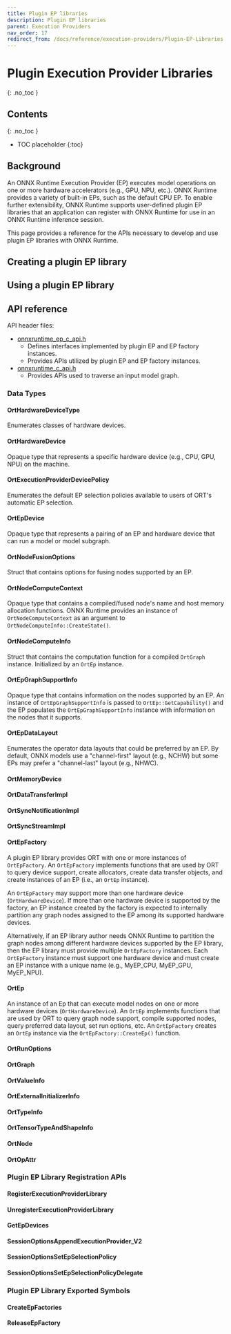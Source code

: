 ```yaml
---
title: Plugin EP libraries
description: Plugin EP libraries
parent: Execution Providers
nav_order: 17
redirect_from: /docs/reference/execution-providers/Plugin-EP-Libraries
---
```


# Plugin Execution Provider Libraries
{: .no_toc }

## Contents
{: .no_toc }

* TOC placeholder
{:toc}

## Background
An ONNX Runtime Execution Provider (EP) executes model operations on one or more hardware accelerators (e.g., GPU, NPU, etc.). ONNX Runtime provides a variety of built-in EPs, such as the default CPU EP. To enable further extensibility, ONNX Runtime supports user-defined plugin EP libraries that an application can register with ONNX Runtime for use in an ONNX Runtime inference session.<br/>

This page provides a reference for the APIs necessary to develop and use plugin EP libraries with ONNX Runtime.

## Creating a plugin EP library

## Using a plugin EP library

## API reference
API header files:
 - [onnxruntime_ep_c_api.h](https://github.com/microsoft/onnxruntime/blob/main/include/onnxruntime/core/session/onnxruntime_ep_c_api.h)
   - Defines interfaces implemented by plugin EP and EP factory instances.
   - Provides APIs utilized by plugin EP and EP factory instances.
 - [onnxruntime_c_api.h](https://github.com/microsoft/onnxruntime/blob/main/include/onnxruntime/core/session/onnxruntime_c_api.h)
   - Provides APIs used to traverse an input model graph.


### Data Types
#### OrtHardwareDeviceType

Enumerates classes of hardware devices.

#### OrtHardwareDevice

Opaque type that represents a specific hardware device (e.g., CPU, GPU, NPU) on the machine.

#### OrtExecutionProviderDevicePolicy

Enumerates the default EP selection policies available to users of ORT's automatic EP selection.

#### OrtEpDevice

Opaque type that represents a pairing of an EP and hardware device that can run a model or model subgraph.

#### OrtNodeFusionOptions

Struct that contains options for fusing nodes supported by an EP.

#### OrtNodeComputeContext

Opaque type that contains a compiled/fused node's name and host memory allocation functions. ONNX Runtime provides an instance of `OrtNodeComputeContext` as an argument to `OrtNodeComputeInfo::CreateState()`.

#### OrtNodeComputeInfo

Struct that contains the computation function for a compiled `OrtGraph` instance. Initialized by an `OrtEp` instance.

#### OrtEpGraphSupportInfo

Opaque type that contains information on the nodes supported by an EP. An instance of `OrtEpGraphSupportInfo` is passed to `OrtEp::GetCapability()` and the EP populates the `OrtEpGraphSupportInfo` instance with information on the nodes that it supports.

#### OrtEpDataLayout

Enumerates the operator data layouts that could be preferred by an EP. By default, ONNX models use a "channel-first" layout (e.g., NCHW) but some EPs may prefer a "channel-last" layout (e.g., NHWC).

#### OrtMemoryDevice

#### OrtDataTransferImpl

#### OrtSyncNotificationImpl

#### OrtSyncStreamImpl

#### OrtEpFactory

A plugin EP library provides ORT with one or more instances of `OrtEpFactory`. An `OrtEpFactory` implements functions that are used by ORT to query device support, create allocators, create data transfer objects, and create instances of an EP (i.e., an `OrtEp` instance).<br/>

An `OrtEpFactory` may support more than one hardware device (`OrtHardwareDevice`). If more than one hardware device is supported by the factory, an EP instance created by the factory is expected to internally partition any graph nodes assigned to the EP among its supported hardware devices.<br/>

Alternatively, if an EP library author needs ONNX Runtime to partition the graph nodes among different hardware devices supported by the EP library, then the EP library must provide multiple `OrtEpFactory` instances. Each `OrtEpFactory` instance must support one hardware device and must create an EP instance with a unique name (e.g., MyEP_CPU, MyEP_GPU, MyEP_NPU).

#### OrtEp

An instance of an Ep that can execute model nodes on one or more hardware devices (`OrtHardwareDevice`). An `OrtEp` implements functions that are used by ORT to query graph node support, compile supported nodes, query preferred data layout, set run options, etc. An `OrtEpFactory` creates an `OrtEp` instance via the `OrtEpFactory::CreateEp()` function.

#### OrtRunOptions

#### OrtGraph

#### OrtValueInfo

#### OrtExternalInitializerInfo

#### OrtTypeInfo

#### OrtTensorTypeAndShapeInfo

#### OrtNode

#### OrtOpAttr

### Plugin EP Library Registration APIs
#### RegisterExecutionProviderLibrary

#### UnregisterExecutionProviderLibrary

#### GetEpDevices

#### SessionOptionsAppendExecutionProvider_V2

#### SessionOptionsSetEpSelectionPolicy

#### SessionOptionsSetEpSelectionPolicyDelegate


### Plugin EP Library Exported Symbols
#### CreateEpFactories

#### ReleaseEpFactory



